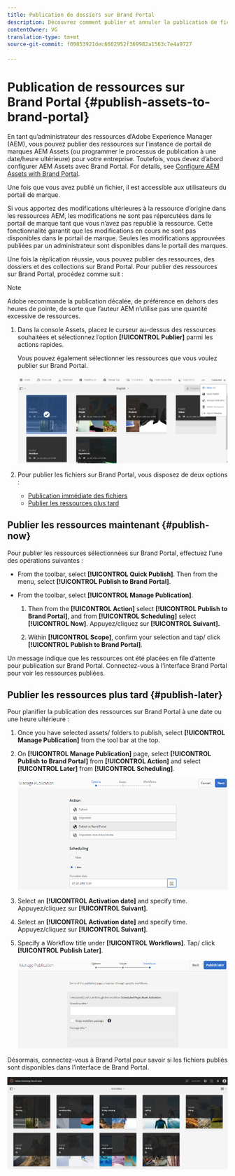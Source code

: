 ```yaml
---
title: Publication de dossiers sur Brand Portal
description: Découvrez comment publier et annuler la publication de fichiers sur le portail de marque.
contentOwner: VG
translation-type: tm+mt
source-git-commit: f09853921dec6602952f369982a1563c7e4a9727

---
```



# Publication de ressources sur Brand Portal {#publish-assets-to-brand-portal}

En tant qu’administrateur des ressources d’Adobe Experience Manager (AEM), vous pouvez publier des ressources sur l’instance de portail de marques AEM Assets (ou programmer le processus de publication à une date/heure ultérieure) pour votre entreprise. Toutefois, vous devez d’abord configurer AEM Assets avec Brand Portal. For details, see [Configure AEM Assets with Brand Portal](configure-aem-assets-with-brand-portal.md).

Une fois que vous avez publié un fichier, il est accessible aux utilisateurs du portail de marque.

Si vous apportez des modifications ultérieures à la ressource d’origine dans les ressources AEM, les modifications ne sont pas répercutées dans le portail de marque tant que vous n’avez pas republié la ressource. Cette fonctionnalité garantit que les modifications en cours ne sont pas disponibles dans le portail de marque. Seules les modifications approuvées publiées par un administrateur sont disponibles dans le portail des marques.

Une fois la réplication réussie, vous pouvez publier des ressources, des dossiers et des collections sur Brand Portal. Pour publier des ressources sur Brand Portal, procédez comme suit :

>[!NOTE]
>
>Adobe recommande la publication décalée, de préférence en dehors des heures de pointe, de sorte que l’auteur AEM n’utilise pas une quantité excessive de ressources.

1. Dans la console Assets, placez le curseur au-dessus des ressources souhaitées et sélectionnez l’option **[!UICONTROL Publier]** parmi les actions rapides.

   Vous pouvez également sélectionner les ressources que vous voulez publier sur Brand Portal.

   ![publish2bp-2](assets/publish2bp-2.png)

2. Pour publier les fichiers sur Brand Portal, vous disposez de deux options :
   * [Publication immédiate des fichiers](#publish-now)
   * [Publier les ressources plus tard](#publish-later)

## Publier les ressources maintenant {#publish-now}

Pour publier les ressources sélectionnées sur Brand Portal, effectuez l’une des opérations suivantes :

* From the toolbar, select **[!UICONTROL Quick Publish]**. Then from the menu, select **[!UICONTROL Publish to Brand Portal]**.

* From the toolbar, select **[!UICONTROL Manage Publication]**.

   1. Then from the **[!UICONTROL Action]** select **[!UICONTROL Publish to Brand Portal]**, and from **[!UICONTROL Scheduling]** select **[!UICONTROL Now]**. Appuyez/cliquez sur **[!UICONTROL Suivant].**

   2. Within **[!UICONTROL Scope]**, confirm your selection and tap/ click **[!UICONTROL Publish to Brand Portal]**.

Un message indique que les ressources ont été placées en file d’attente pour publication sur Brand Portal. Connectez-vous à l’interface Brand Portal pour voir les ressources publiées.

## Publier les ressources plus tard {#publish-later}

Pour planifier la publication des ressources sur Brand Portal à une date ou une heure ultérieure :

1. Once you have selected assets/ folders to publish, select **[!UICONTROL Manage Publication]** from the tool bar at the top.
2. On **[!UICONTROL Manage Publication]** page, select **[!UICONTROL Publish to Brand Portal]** from **[!UICONTROL Action]** and select **[!UICONTROL Later]** from **[!UICONTROL Scheduling]**.

   ![publishlaterbp-1](assets/publishlaterbp-1.png)

3. Select an **[!UICONTROL Activation date]** and specify time. Appuyez/cliquez sur **[!UICONTROL Suivant]**.
4. Select an **[!UICONTROL Activation date]** and specify time. Appuyez/cliquez sur **[!UICONTROL Suivant]**.
5. Specify a Workflow title under **[!UICONTROL Workflows]**. Tap/ click **[!UICONTROL Publish Later]**.

   ![processus de publication](assets/publishworkflow.png)

Désormais, connectez-vous à Brand Portal pour savoir si les fichiers publiés sont disponibles dans l’interface de Brand Portal.

![bp_631_landing_page](assets/bp_landing_page.png)
